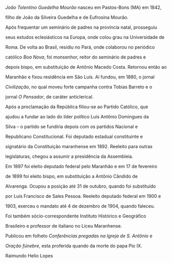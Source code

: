 

*João Tolentino Guedelha Mourão* nasceu em Pastos-Bons (MA) em 1842,

filho de João da Silveira Guedelha e de Eufrosina Mourão.



Após frequentar um seminário de padres na província natal, prosseguiu

seus estudos eclesiásticos na Europa, onde colou grau na Universidade de

Roma. De volta ao Brasil, residiu no Pará, onde colaborou no periódico

católico *Boa Nova*, foi monsenhor, reitor do seminário de padres e

depois bispo, em substituição de Antônio Macedo Costa. Retornou então ao

Maranhão e fixou residência em São Luís. Aí fundou, em 1880, o jornal

*Civilização*, no qual moveu forte campanha contra Tobias Barreto e o

jornal *O Pensador*, de caráter anticlerical.



Após a proclamação da República filiou-se ao Partido Católico, que

ajudou a fundar ao lado do líder político Luís Antônio Domingues da

Silva – o partido se fundiria depois com os partidos Nacional e

Republicano Constitucional. Foi deputado estadual constituinte e

signatário da Constituição maranhense em 1892. Reeleito para outras

legislaturas, chegou a assumir a presidência da Assembleia.



Em 1897 foi eleito deputado federal pelo Maranhão e em 17 de fevereiro

de 1899 foi eleito bispo, em substituição a Antônio Cândido de

Alvarenga. Ocupou a posição até 31 de outubro, quando foi substituído

por Luís Francisco de Sales Pessoa. Reeleito deputado federal em 1900 e

1903, exerceu o mandato até 4 de dezembro de 1904, quando faleceu.



Foi também sócio-correspondente Instituto Histórico e Geográfico

Brasileiro e professor de italiano no Liceu Maranhense.



Publicou em folheto *Conferências pregadas na Igreja de S. Antônio* e

*Oração fúnebre*, esta proferida quando da morte do papa Pio IX.



Raimundo Helio Lopes



